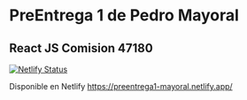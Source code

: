 
# PreEntrega 1 de Pedro Mayoral
## React JS Comision 47180

[![Netlify Status](https://api.netlify.com/api/v1/badges/d578a739-734b-4af5-8ff5-1ba1ad72fd77/deploy-status)](https://app.netlify.com/sites/preentrega1-mayoral/deploys)

Disponible en Netlify
https://preentrega1-mayoral.netlify.app/